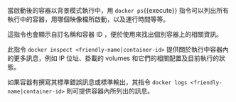 當啟動後的容器以背景模式執行中，用 `docker ps`{{execute}} 指令可以列出所有執行中的容器，用哪個映像檔所啟動，以及運行時間等等。

這指令也會顯示自訂名稱和容器 ID ，便於使用來找出個別容器上的相關資訊。

此指令 `docker inspect <friendly-name|container-id>` 提供關於執行中容器內的更多訊息，例如 IP 位址、掛載的 volumes 和它們的相關配置及目前執行的狀態。

如果容器有撰寫其標準錯誤訊息或標準輸出，其指令 `docker logs <friendly-name|container-id>` 則可提供容器內所列出的訊息。